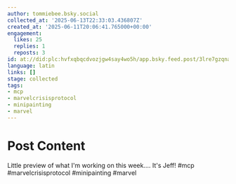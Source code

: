 ```yaml
---
author: tommiebee.bsky.social
collected_at: '2025-06-13T22:33:03.436807Z'
created_at: '2025-06-11T20:06:41.765000+00:00'
engagement:
  likes: 25
  replies: 1
  reposts: 3
id: at://did:plc:hvfxqbqcdvozjgw4say4wo5h/app.bsky.feed.post/3lre7gzqna22e
language: latin
links: []
stage: collected
tags:
- mcp
- marvelcrisisprotocol
- minipainting
- marvel
---
```


# Post Content

Little preview of what I'm working on this week.... It's Jeff! #mcp #marvelcrisisprotocol #minipainting #marvel
